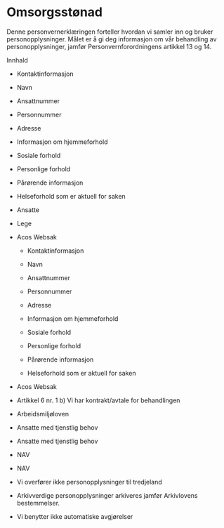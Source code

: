 # Omsorgsstønad


  

Denne personvernerklæringen forteller hvordan vi samler inn og bruker personopplysninger. Målet er å gi deg informasjon om vår behandling av personopplysninger, jamfør Personvernforordningens artikkel 13 og 14.

  

Innhald

*   Kontaktinformasjon  
    
*   Navn  
    
*   Ansattnummer  
    
*   Personnummer  
    
*   Adresse  
    
*   Informasjon om hjemmeforhold  
    
*   Sosiale forhold  
    
*   Personlige forhold  
    
*   Pårørende informasjon  
    
*   Helseforhold som er aktuell for saken  
    
*   Ansatte  
    
*   Lege  
    
*   Acos Websak  
    
    *   Kontaktinformasjon
    
    *   Navn
    
    *   Ansattnummer
    
    *   Personnummer
    
    *   Adresse
    
    *   Informasjon om hjemmeforhold
    
    *   Sosiale forhold
    
    *   Personlige forhold
    
    *   Pårørende informasjon
    
    *   Helseforhold som er aktuell for saken
    
*   Acos Websak  
    
*   Artikkel 6 nr. 1 b) Vi har kontrakt/avtale for behandlingen  
    
*   Arbeidsmiljøloven  
    
*   Ansatte med tjenstlig behov  
    
*   Ansatte med tjenstlig behov  
    
*   NAV  
    
*   NAV  
    
*   Vi overfører ikke personopplysninger til tredjeland  
    
*   Arkivverdige personopplysninger arkiveres jamfør Arkivlovens bestemmelser.  
    
*   Vi benytter ikke automatiske avgjørelser